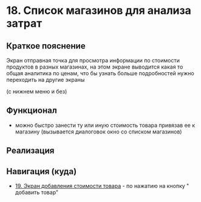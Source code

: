 # 18. Список магазинов для анализа затрат

## Краткое пояснение

Экран отправная точка для просмотра информации по стоимости продуктов в разных магазинах, на этом
экране выводится какая то общая аналитика по ценам, что бы узнать больше подробностей нужно
переходить на другие экраны

(с нижнем меню и без)

## Функционал

- можно быстро занести ту или иную стоимость товара привязав ее к магазину (вызывается диалоговок
  окно со списком магазинов)

## Реализация

## Навигация (куда)

- [19. Экран добавления стоимости товара](screen_19_add_cost_product.md) - по нажатию на кнопку "
  добавить товар"